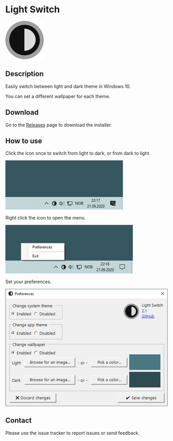 ﻿# Light Switch

![Icon](Readme/Icon.png)

## Description

Easily switch between light and dark theme in Windows 10.

You can set a different wallpaper for each theme.

## Download

Go to the [Releases](https://github.com/wireless-r/Light-Switch/releases) page to download the installer.

## How to use

Click the icon once to switch from light to dark, or from dark to light.

![Screenshot](Readme/Screen.gif)

Right click the icon to open the menu.

![Screenshot](Readme/Context-Menu.png)

Set your preferences.

![Screenshot](Readme/Preferences.png)

## Contact

Please use the issue tracker to report issues or send feedback.
